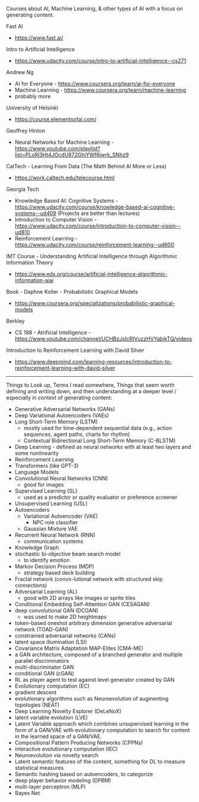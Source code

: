 Courses about AI, Machine Learning, & other types of AI with a focus on generating content. 


Fast AI
- https://www.fast.ai/



Intro to Artificial Intelligence
- https://www.udacity.com/course/intro-to-artificial-intelligence--cs271

Andrew Ng
- AI for Everyone - https://www.coursera.org/learn/ai-for-everyone
- Machine Learning - https://www.coursera.org/learn/machine-learning
- probably more

University of Helsinki
- https://course.elementsofai.com/

Geoffrey Hinton
- Neural Networks for Machine Learning - https://www.youtube.com/playlist?list=PLoRl3Ht4JOcdU872GhiYWf6jwrk_SNhz9

CalTech - Learning From Data (The Math Behind AI More or Less)
- https://work.caltech.edu/telecourse.html

Georgia Tech
- Knowledge Based AI: Cognitive Systems - https://www.udacity.com/course/knowledge-based-ai-cognitive-systems--ud409 (Projects are better than lectures)
- Introduction to Computer Vision - https://www.udacity.com/course/introduction-to-computer-vision--ud810
- Reinforcement Learning - https://www.udacity.com/course/reinforcement-learning--ud600

IMT Course - Understanding Artificial Intelligence through Algorithmic Information Theory
- https://www.edx.org/course/artificial-intelligence-algorithmic-information-aiai

Book - Daphne Koller - Probabilistic Graphical Models
- https://www.coursera.org/specializations/probabilistic-graphical-models

Berkley
- CS 188 - Atrificial Intelligence - https://www.youtube.com/channel/UCHBzJsIcRIVuzzHVYabikTQ/videos

Introduction to Reinforcement Learning with David Silver
- https://www.deepmind.com/learning-resources/introduction-to-reinforcement-learning-with-david-silver

------

Things to Look up, Terms I read somewhere, Things that seem worth defining and writing down, and then understanding at a deeper level / especially in context of generating content:
- Generative Adversarial Networks (GANs)
- Deep Variational Autoencoders (VAEs)
- Long Short-Term Memory (LSTM)
    - mostly used for time-dependent sequential data (e.g., action sequences, agent paths, charts for rhythm)
    - Contextual Bidirectional Long Short-Term Memory (C-BLSTM)
- Deep Learning - defined as neural networks with at least two layers and some nonlinearity
- Reinforcement Learning
- Transformers (like GPT-3)
- Language Models
- Convolutional Neural Networks (CNN)
    - good for images
- Supervised Learning (SL)
    - used as a predictor or quality evaluator or preference screener
- Unsupervised Learning (USL)
- Autoencoders
    - Variational Autoencoder (VAE)
        - NPC role classifier
    - Gaussian Mixture VAE
- Recurrent Neural Network (RNN)
    - communication systems
- Knowledge Graph
- stochastic bi-objective beam search model
    - to identify emotion
- Markov Decision Process (MDP)
    - strategy based deck building
- Fractal network (convo-lutional network with structured skip connections)
- Adversarial Learning (AL)
    - good with 2D arrays like images or sprite tiles
- Conditional Embedding Self-Attention GAN (CESAGAN)
- deep convolutional GAN (DCGAN)
    - was used to make 2D heightmaps
-  token-based oneshot arbitrary dimension generative adversarial network (TOAD-GAN)
- constrained adversarial networks (CANs)
- latent space illumination (LSI)
- Covariance Matrix Adaptation MAP-Elites (CMA-ME)
- a GAN architecture, composed of a branched generator and multiple parallel discriminators
- multi-discriminator GAN
- conditional GAN (cGAN)
- RL as player agent to test against level generator created by GAN
- Evolutionary computation (EC) 
- gradient descent
- evolutionary algorithms such as Neuroevolution of augmenting topologies (NEAT) 
- Deep Learning Novelty Explorer (DeLeNoX)
- latent variable evolution (LVE) 
- Latent Variable approach which combines unsupervised learning in the form of a GAN/VAE with evolutionary computation to search for content in the learned space of a GAN/VAE.
- Compositional Pattern Producing Networks (CPPNs)
- interactive evolutionary computation (IEC)
- Neuroevolution via novelty search
- Latent semantic features of the content, something for DL to measure statistical measures
- Semantic hashing based on autoencoders, to categorize
- deep player behavior modeling (DPBM)
- multi-layer perceptron (MLP)
- Bayes Net
